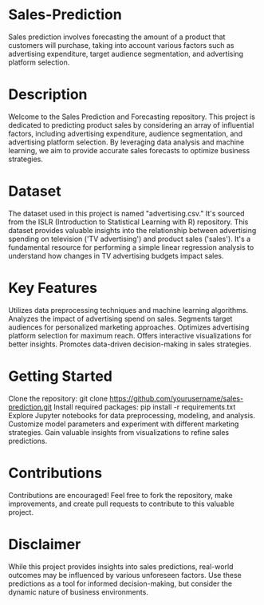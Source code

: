 # Sales-Prediction
Sales prediction involves forecasting the amount of a product that customers will purchase, taking into account various factors such as advertising expenditure, target audience segmentation, and advertising platform selection.

# Description

Welcome to the Sales Prediction and Forecasting repository. This project is dedicated to predicting product sales by considering an array of influential factors, including advertising expenditure, audience segmentation, and advertising platform selection. By leveraging data analysis and machine learning, we aim to provide accurate sales forecasts to optimize business strategies.

# Dataset

The dataset used in this project is named "advertising.csv." It's sourced from the ISLR (Introduction to Statistical Learning with R) repository. This dataset provides valuable insights into the relationship between advertising spending on television ('TV advertising') and product sales ('sales'). It's a fundamental resource for performing a simple linear regression analysis to understand how changes in TV advertising budgets impact sales.

# Key Features

Utilizes data preprocessing techniques and machine learning algorithms.
Analyzes the impact of advertising spend on sales.
Segments target audiences for personalized marketing approaches.
Optimizes advertising platform selection for maximum reach.
Offers interactive visualizations for better insights.
Promotes data-driven decision-making in sales strategies.

# Getting Started

Clone the repository: git clone https://github.com/yourusername/sales-prediction.git
Install required packages: pip install -r requirements.txt
Explore Jupyter notebooks for data preprocessing, modeling, and analysis.
Customize model parameters and experiment with different marketing strategies.
Gain valuable insights from visualizations to refine sales predictions.

# Contributions

Contributions are encouraged! Feel free to fork the repository, make improvements, and create pull requests to contribute to this valuable project.

# Disclaimer

While this project provides insights into sales predictions, real-world outcomes may be influenced by various unforeseen factors. Use these predictions as a tool for informed decision-making, but consider the dynamic nature of business environments.
